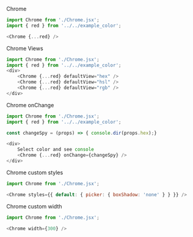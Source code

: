 Chrome
```js
import Chrome from './Chrome.jsx';
import { red } from '../../example_color';

<Chrome {...red} />
```

Chrome Views
```js
import Chrome from './Chrome.jsx';
import { red } from '../../example_color';
<div>
    <Chrome {...red} defaultView="hex" />
    <Chrome {...red} defaultView="hsl" />
    <Chrome {...red} defaultView="rgb" />
</div>
```

Chrome onChange
```js
import Chrome from './Chrome.jsx';
import { red } from '../../example_color';

const changeSpy = (props) => { console.dir(props.hex);}

<div>
    Select color and see console
    <Chrome {...red} onChange={changeSpy} />
</div>
```

Chrome custom styles
```js
import Chrome from './Chrome.jsx';

<Chrome styles={{ default: { picker: { boxShadow: 'none' } } }} />
```

Chrome custom width
```js
import Chrome from './Chrome.jsx';

<Chrome width={300} />
```
